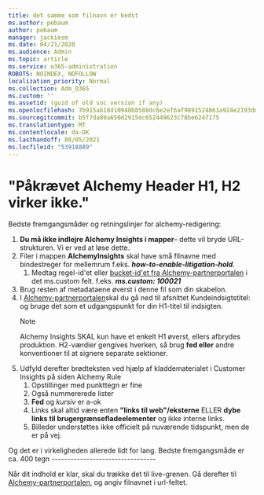 ```yaml
---
title: det samme som filnavn er bedst
ms.author: pebaum
author: pebaum
manager: jackiesm
ms.date: 04/21/2020
ms.audience: Admin
ms.topic: article
ms.service: o365-administration
ROBOTS: NOINDEX, NOFOLLOW
localization_priority: Normal
ms.collection: Adm_O365
ms.custom: ''
ms.assetid: (guid of old soc version if any)
ms.openlocfilehash: 7b915ab18d10948b8588dc6e2ef6af9891524861a924e2193dd73c2c77ffe6da
ms.sourcegitcommit: b5f7da89a650d2915dc652449623c78be6247175
ms.translationtype: MT
ms.contentlocale: da-DK
ms.lasthandoff: 08/05/2021
ms.locfileid: "53918889"
---
```

# <a name="required-alchemy-header-h1-h2s-dont-work"></a>"Påkrævet Alchemy Header H1, H2 virker ikke."
Bedste fremgangsmåder og retningslinjer for alchemy-redigering:

1. **Du må ikke indlejre Alchemy Insights i mapper**– dette vil bryde URL-strukturen. Vi er ved at løse dette.
1. Filer i mappen **AlchemyInsights** skal have små filnavne med bindestreger for mellemrum f.eks. **_how-to-enable-litigation-hold_**.
    1. Medtag regel-id'et eller [bucket-id'et fra Alchemy-partnerportalen](https://alchemyportal.azurewebsites.net) i det ms.custom felt. f.eks. ***ms.custom: 100021***
1. Brug resten af metadataene øverst i denne fil som din skabelon.
1. I [Alchemy-partnerportalen](https://alchemyportal.azurewebsites.net)skal du  gå ned til afsnittet Kundeindsigtstitel: og bruge det som et udgangspunkt for din H1-titel til indsigten. 
    > [!NOTE]
    > Alchemy Insights SKAL kun have et enkelt H1 øverst, ellers afbrydes produktion. H2-værdier gengives hverken, så brug **fed eller** andre konventioner til at signere separate sektioner.
1. Udfyld derefter brødteksten ved hjælp af kladdematerialet i Customer Insights på siden Alchemy Rule
    1. Opstillinger med punkttegn er fine
    1. Også nummererede lister
    1. **Fed** og *kursiv* er a-ok
    1. Links skal altid være enten **"links til web"/eksterne** ELLER **dybe links til brugergrænsefladeelementer** og ikke interne links.
    1. Billeder understøttes ikke officielt på nuværende tidspunkt, men de er på vej.

Og det er i virkeligheden allerede lidt for lang. Bedste fremgangsmåde er ca. 400 tegn ---------------------------------

Når dit indhold er klar, skal du trække det til live-grenen. Gå derefter til [Alchemy-partnerportalen,](https://alchemyportal.azurewebsites.net) og angiv filnavnet i url-feltet. 